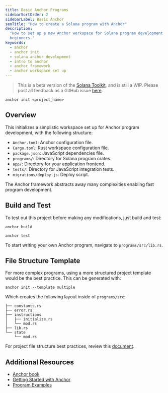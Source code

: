 ```yaml
---
title: Basic Anchor Programs
sidebarSortOrder: 2
sidebarLabel: Basic Anchor
seoTitle: "How to create a Solana program with Anchor"
description:
  "How to set up a new Anchor workspace for Solana program development for
  beginners."
keywords:
  - anchor
  - anchor init
  - solana anchor development
  - intro to anchor
  - anchor framework
  - anchor workspace set up
---
```


> This is a beta version of the [Solana Toolkit](/docs/toolkit/index.md), and is
> still a WIP. Please post all feedback as a GitHub issue
> [here](https://github.com/solana-foundation/developer-content/issues/new?title=%5Btoolkit%5D%20).

```shell
anchor init <project_name>
```

## Overview

This initializes a simplistic workspace set up for Anchor program development,
with the following structure:

- `Anchor.toml`: Anchor configuration file.
- `Cargo.toml`: Rust workspace configuration file.
- `package.json`: JavaScript dependencies file.
- `programs/`: Directory for Solana program crates.
- `app/`: Directory for your application frontend.
- `tests/`: Directory for JavaScript integration tests.
- `migrations/deploy.js`: Deploy script.

The Anchor framework abstracts away many complexities enabling fast program
development.

## Build and Test

To test out this project before making any modifications, just build and test:

```shell
anchor build
```

```shell
anchor test
```

To start writing your own Anchor program, navigate to `programs/src/lib.rs`.

## File Structure Template

For more complex programs, using a more structured project template would be the
best practice. This can be generated with:

```shell
anchor init --template multiple
```

Which creates the following layout inside of `programs/src`:

```shell
├── constants.rs
├── error.rs
├── instructions
│   ├── initialize.rs
│   └── mod.rs
├── lib.rs
└── state
    └── mod.rs
```

For project file structure best practices, review this
[document](/docs/toolkit/projects/project-layout.md).

## Additional Resources

- [Anchor book](https://www.anchor-lang.com/)
- [Getting Started with Anchor](/docs/programs/anchor/index.md)
- [Program Examples](https://github.com/solana-developers/program-examples)
